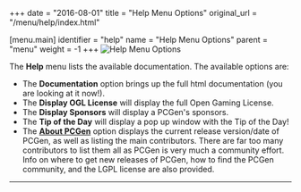 +++
date = "2016-08-01"
title = "Help Menu Options"
original_url = "/menu/help/index.html"

[menu.main]
    identifier = "help"
    name = "Help Menu Options"
    parent = "menu"
        weight = -1
+++
![Help Menu Options](../../images/menus/help/menu_help_00.png)

The **Help** menu lists the available documentation. The available
options are:

-   The **Documentation** option brings up the full html documentation
    (you are looking at it now!).
-   The **Display OGL License** will display the full Open
    Gaming License.
-   The **Display Sponsors** will display a PCGen's sponsors.
-   The **Tip of the Day** will display a pop up window with the Tip of
    the Day!
-   The [**About PCGen**](/menu/help/about-pcgen.html) option displays
    the current release version/date of PCGen, as well as listing the
    main contributors. There are far too many contributors to list them
    all as PCGen is very much a community effort. Info on where to get
    new releases of PCGen, how to find the PCGen community, and the LGPL
    license are also provided.

------------------------------------------------------------------------



